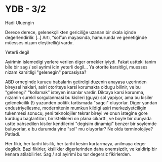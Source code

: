 # YDB - 3/2

Hadi Uluengin

Derece derece, gelenekçilikten gericiliğe uzanan bir skala içinde değerlendirilir. [..] Artı, “sol”un mayasında, hamurunda ve genetiğinde müesses nizam eleştirelliği vardır.

Yeterli degil

Ayirimin islemedigi yerlere verilen diger ornekler iyiydi. Fakat ustteki tanim bile bir sag / sol ayrimi icin yeterli degil... Ya otorite karsitligi, muesses nizam karsitligi "gelenegin" parcasiysa?

ABD orneginde kurucu babalarin getirdigi duzenin anayasa uzerinden bireysel haklari, asiri otoriteye karsi korumakta oldugu bilinir, ve bu "gelenegi" "kollamak" isteyen insanlar vardir. Diktaya karsi korunma, nizamin surekli sorgulanmasi bu kisileri (guya) sol yapiyor, ama bu kisiler gelenekcilik (!) yuzunden politik tartismada "sagci" oluyorlar. Diger yandan endustriyellesme, modernitenin mumkun kildigi asiri merkeziyetciligin tukenmesi sonucu, yeni teknolojiler tekrar bireyi ve onun istegine gore kurdugu baglantilari, birliktelikleri on plana cikartti, ve boyle bir dunyada ustte bahsedilen kisiler kendilerini "degisim dinamigi" benzer bir soylemde buluyorlar, e bu durumda yine "sol" mu oluyorlar? Ne oldu terminolojiye? Patladi.

Her fikir, her tarihi kisilik, her tarihi kesim kurtarmaya, anilmaya deger degildir. Bazi fikirler, kisilikler digerlerinden daha onemsizdir, ve kaldirip bir kenara atilabilirler. Sag / sol ayirimi bu tur degersiz fikirlerden.
